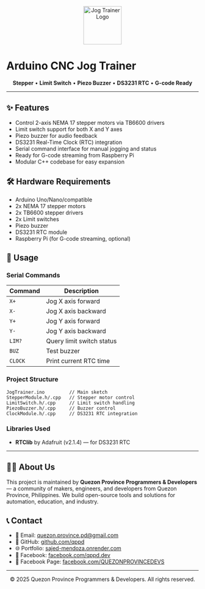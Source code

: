 
<p align="center">
  <img src="https://raw.githubusercontent.com/qppd/Arduino-CNC-Jog-Trainer/main/logo.png" alt="Jog Trainer Logo" width="100" onerror="this.style.display='none'">
</p>

# Arduino CNC Jog Trainer

<p align="center">
  <b>Stepper</b> • <b>Limit Switch</b> • <b>Piezo Buzzer</b> • <b>DS3231 RTC</b> • <b>G-code Ready</b>
</p>

---

## ✨ Features

- Control 2-axis NEMA 17 stepper motors via TB6600 drivers
- Limit switch support for both X and Y axes
- Piezo buzzer for audio feedback
- DS3231 Real-Time Clock (RTC) integration
- Serial command interface for manual jogging and status
- Ready for G-code streaming from Raspberry Pi
- Modular C++ codebase for easy expansion

## 🛠️ Hardware Requirements

- Arduino Uno/Nano/compatible
- 2x NEMA 17 stepper motors
- 2x TB6600 stepper drivers
- 2x Limit switches
- Piezo buzzer
- DS3231 RTC module
- Raspberry Pi (for G-code streaming, optional)

## 🚀 Usage

### Serial Commands

| Command   | Description                  |
|-----------|------------------------------|
| `X+`      | Jog X axis forward           |
| `X-`      | Jog X axis backward          |
| `Y+`      | Jog Y axis forward           |
| `Y-`      | Jog Y axis backward          |
| `LIM?`    | Query limit switch status    |
| `BUZ`     | Test buzzer                  |
| `CLOCK`   | Print current RTC time       |

### Project Structure

```text
JogTrainer.ino         // Main sketch
StepperModule.h/.cpp   // Stepper motor control
LimitSwitch.h/.cpp     // Limit switch handling
PiezoBuzzer.h/.cpp     // Buzzer control
ClockModule.h/.cpp     // DS3231 RTC integration
```

### Libraries Used

- **RTClib** by Adafruit (v2.1.4) — for DS3231 RTC

---

## 👨‍💻 About Us

This project is maintained by **Quezon Province Programmers & Developers** — a community of makers, engineers, and developers from Quezon Province, Philippines. We build open-source tools and solutions for automation, education, and industry.

## 📞 Contact

- 📧 Email: [quezon.province.pd@gmail.com](mailto:quezon.province.pd@gmail.com)
- 🐙 GitHub: [github.com/qppd](https://github.com/qppd)
- 🌐 Portfolio: [sajed-mendoza.onrender.com](https://sajed-mendoza.onrender.com)
- 📘 Facebook: [facebook.com/qppd.dev](https://facebook.com/qppd.dev)
- 📄 Facebook Page: [facebook.com/QUEZONPROVINCEDEVS](https://facebook.com/QUEZONPROVINCEDEVS)

---

<div align="center">
  &copy; 2025 Quezon Province Programmers & Developers. All rights reserved.
</div>

